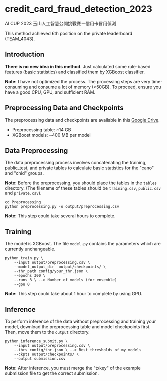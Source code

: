 # credit_card_fraud_detection_2023
AI CUP 2023 玉山人工智慧公開挑戰賽－信用卡冒用偵測

This method achieved 6th position on the private leaderboard (TEAM_4043).

## Introduction
**There is no new idea in this method**. Just calculated some rule-based features (basic statistics) and classified them by XGBoost classifier.

**Note:** I have not optimized the process. The processing steps are very time-consuming and consume a lot of memory (>50GB). To proceed, ensure you have a good CPU, GPU, and sufficient RAM.

## Preprocessing Data and Checkpoints
The preprocessing data and checkpoints are available in this [Google Drive](https://drive.google.com/drive/folders/1DlS1KMmyNBieRmKBHtb5FlXjPhyk75uE?usp=sharing).
* Preprocessing table: ~14 GB
* XGBoost models: ~400 MB per model

## Data Preprocessing
The data preprocessing process involves concatenating the training, public_test, and private tables to calculate basic statistics for the "cano" and "chid" groups.

**Note:** Before the preprocessing, you should place the tables in the `tables` directory. (The filename of these tables should be `training.csv`, `public.csv` and `private.csv`).
```bash=
cd Preprocessing
python preprocessing.py -o output/preprocessing.csv
```
**Note:** This step could take several hours to complete.

## Training
The model is XGBoost. The file `model.py` contains the parameters which are currently unchangeable.

```
python train.py \
    --input output/preprocessing.csv \
    --model_output_dir  output/checkpoints/ \
    --thr_path config/your_thr.json \
    --epochs 300 \
    --runs 3 \ --> Number of models (for ensemble)
    --gpu 0
```
**Note:** This step could take about 1 hour to complete by using GPU.

## Inference
To perform inference of the data without preprocessing and training your model, download the preprocessing table and model checkpoints first. Then, move them to the `output` directory.

```bash=
python inference_submit.py \
    --input output/preprocessing.csv \
    --thrs config/thr.json \ --> Best thresholds of my models
    --ckpts output/checkpoints/ \
    --output submission.csv
```
**Note:** After inference, you must merge the "txkey" of the example submission file to get the correct submission.